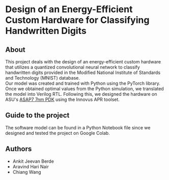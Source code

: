 # Design of an Energy-Efficient Custom Hardware for Classifying Handwritten Digits 

## About
This project deals with the design of an energy-efficient custom hardware that utilizes a quantized convolutional neural network to classify handwritten digits provided in the Modified National Institute of Standards and Technology (MNIST) database.   
Our model was created and trained with Python using the PyTorch library. Once we obtained optimal values from the Python simulation, we translated the model into Verilog RTL. Following this, we designed the hardware on ASU's [ASAP7 7nm PDK](https://asap.asu.edu) using the Innovus APR toolset.


## Guide to the project
The software model can be found in a Python Notebook file since we designed and tested the project on Google Colab.

## Authors
- Ankit Jeevan Berde
- Aravind Hari Nair
- Chiang Wang